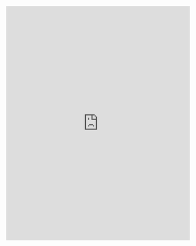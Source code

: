 <iframe src="https://scribehow.com/embed/0112__Export_Plots__ECYHz93TTIWtHi1vhh3beQ?removeLogo=true" width="100%" height="640" allowfullscreen frameborder="0"></iframe>